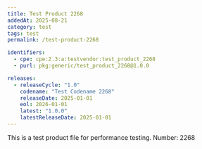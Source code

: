 ```yaml
---
title: Test Product 2268
addedAt: 2025-08-21
category: test
tags: test
permalink: /test-product-2268

identifiers:
  - cpe: cpe:2.3:a:testvendor:test_product_2268
  - purl: pkg:generic/test_product_2268@1.0.0

releases:
  - releaseCycle: "1.0"
    codename: "Test Codename 2268"
    releaseDate: 2025-01-01
    eol: 2026-01-01
    latest: "1.0.0"
    latestReleaseDate: 2025-01-01
---
```


This is a test product file for performance testing. Number: 2268
